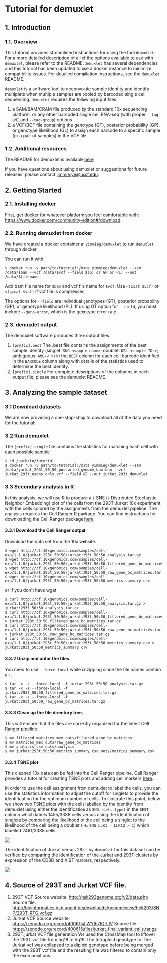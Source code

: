 # Tutorial for demuxlet ##

## 1. Introduction ##

### 1.1. Overview ###

This tutorial provides streamlined instructions for using the tool `demuxlet`. For a more detailed description of all of the options available to use with `demuxlet`, please refer to the README. `demuxlet` has several dependencies and this tutorial has been updated to use a docker instance to minimize compatibility issues. For detailed compilation instructions, see the `demuxlet` README.

`demuxlet` is a software tool to deconvolute sample identity and identify multiplets when multiple samples are pooled by barcoded single cell sequencing. `demuxlet` requires the following input files:

1. a SAM/BAM/CRAM file produced by the standard 10x sequencing platform, or any other barcoded single cell RNA-seq (with proper `--tag-UMI` and `--tag-group`) options
2. a VCF/BCF file containing the genotype (GT), posterior probability (GP), or genotype likelihood (GL) to assign each barcode to a specific sample (or a pair of samples) in the VCF file.

### 1.2. Additional resources ###

The README for demuxlet is available [here](https://github.com/statgen/demuxlet)

If you have questions about using demuxlet or suggestions for future releases, please contact jimmie.ye@ucsf.edu.

## 2. Getting Started ##

### 2.1. Installing docker ###

First, get docker for whatever platform you feel comfortable with: https://www.docker.com/community-edition#/download.

### 2.2. Running demuxlet from docker ###

We have created a docker container at `yimmieg/demuxlet` to run `demuxlet` through docker.

You can run it with 

```
$ docker run -v path/to/tutorial:/data yimmieg/demuxlet --sam /data/$bam --vcf /data/$vcf --field $(GT or GP or PL) --out /data/$filename
```

Add bam file name for `$bam` and vcf file name for `$vcf`. Use `<(zcat $vcf)` or `<(gzcat $vcf)` if vcf file is compressed

The options for `--field` are individual genotypes (GT), posterior probability (GP), or genotype likelihood (PL). If using GT option for `--field`, you must include `--geno-error`, which is the genotype error rate.

### 2.3. demuxlet output ###

The demuxlet software produces three output files.

1. `[prefix].best`
The .best file contains the assignments of the best sample identity (singlet: `SNG-<sample name>`; doublet: `DBL-<sample IDs>`; ambiguous: `AMB-< >`) in the `BEST` column for each cell barcode identified in the `BARCODE` column along with details of the statistics used to determine the best identity.
2. `[prefix].single`
For complete descriptions of the columns in each output file, please see the demuxlet README.

## 3. Analyzing the sample dataset ##

### 3.1 Download datasets ###

We are now providing a one-stop-shop to download all of the data you need for the tutorial:

### 3.2 Run demuxlet ###

The `[prefix].single` file contains the statistics for matching each cell with each possible sample

```
$ cd /path/to/tutorial
$ docker run -v path/to/tutorial:/data yimmieg/demuxlet --sam /data/jurkat_293t_50_50_possorted_genome_bam.bam --vcf jurkat_293t_exons_only.vcf --field GT --out jurkat_293t_demuxlet
```

### 3.3 Secondary analysis in R ###

In this analysis, we will use R to produce a t-SNE (t-Distributed Stochastic Neighbor Embedding) plot of the cells from the 293T:Jurkat 10x experiment with the cells colored by the assignments from the demuxlet pipeline. The analysis requires the Cell Ranger R package.
You can find instructions for downloading the Cell Ranger package [here](https://support.10xgenomics.com/single-cell-gene-expression/software/pipelines/latest/rkit).

#### 3.3.1 Download the Cell Ranger output ####
Download the data set from the 10x website.

```
$ wget http://cf.10xgenomics.com/samples/cell-exp/1.1.0/jurkat:293t_50:50/jurkat:293t_50:50_analysis.tar.gz
$ wget http://cf.10xgenomics.com/samples/cell-exp/1.1.0/jurkat:293t_50:50/jurkat:293t_50:50_filtered_gene_bc_matrices.tar.gz
$ wget http://cf.10xgenomics.com/samples/cell-exp/1.1.0/jurkat:293t_50:50/jurkat:293t_50:50_raw_gene_bc_matrices.tar.gz
$ wget http://cf.10xgenomics.com/samples/cell-exp/1.1.0/jurkat:293t_50:50/jurkat:293t_50:50_metrics_summary.csv
```

or if you don't have wget

```
$ curl http://cf.10xgenomics.com/samples/cell-exp/1.1.0/jurkat:293t_50:50/jurkat:293t_50:50_analysis.tar.gz > jurkat:293t_50:50_analysis.tar.gz
$ curl http://cf.10xgenomics.com/samples/cell-exp/1.1.0/jurkat:293t_50:50/jurkat:293t_50:50_filtered_gene_bc_matrices.tar.gz > jurkat:293t_50:50_filtered_gene_bc_matrices.tar.gz
$ curl http://cf.10xgenomics.com/samples/cell-exp/1.1.0/jurkat:293t_50:50/jurkat:293t_50:50_raw_gene_bc_matrices.tar.gz > jurkat:293t_50:50_raw_gene_bc_matrices.tar.gz
$ curl http://cf.10xgenomics.com/samples/cell-exp/1.1.0/jurkat:293t_50:50/jurkat:293t_50:50_metrics_summary.csv > jurkat:293t_50:50_metrics_summary.csv
```

#### 3.3.2 Unzip and untar the files. ####

You need to use `--force-local` while unzipping since the file names contain a `:`.

```
$ tar -x -z --force-local -f jurkat:293t_50:50_analysis.tar.gz
$ tar -x -z --force-local -f jurkat:293t_50:50_filtered_gene_bc_matrices.tar.gz
$ tar -x -z --force-local -f jurkat:293t_50:50_raw_gene_bc_matrices.tar.gz
```

#### 3.3.3 Clean up the file directory tree. ####

This will ensure that the files are correctly organized for the latest Cell Ranger pipeline.

```
$ mv filtered_matrices_mex outs/filtered_gene_bc_matrices
$ mv matrices_mex outs/raw_gene_bc_matrices
$ mv analysis_csv outs/analysis
$ mv jurkat:293t_50:50_metrics_summary.csv outs/metrics_summary.csv
```

#### 3.3.4 TSNE plot ####
This cleaned 10x data can be fed into the Cell Ranger pipeline. Cell Ranger provides a tutorial for creating TSNE plots and adding cell markers [here](http://cf.10xgenomics.com/supp/cell-exp/cellrangerrkit-PBMC-vignette-knitr-2.0.0.pdf).

In order to use the cell assignment from demuxlet to label the cells, you can use the statistics information to adjust the cutoff for singlets to provide the identification for the optimum number of cells. To illustrate this point, below we show two TSNE plots with the cells labelled by the identity from demuxlet using either the identification as `SNG-[cell-type]` in the `BEST` column which labels 1455/3388 cells versus using the identification of singlets by comparing the likelihood of the cell being a singlet to the likelihood of the cell being a doublet (i.e. `SNG.LLK1 - LLK12 > 1`) which labelled 2491/3388 cells.

![](https://github.com/statgen/demuxlet/blob/master/tutorial/Picture1.png)

The identification of Jurkat versus 293T by `demuxlet` for this dataset can be verified by comparing the identification of the Jurkat and 293T clusters by expression of the CD3D and XIST markers, respectively.

![](https://github.com/statgen/demuxlet/blob/master/tutorial/Picture2.png)

## 4. Source of 293T and Jurkat VCF file. ##
1. 293T VCF
Source website:
http://hek293genome.org/v2/data.php
Source file:
http://bioinformatics.psb.ugent.be/downloads/genomeview/hek293/SNP/293T_RTG.vcf.gz
2. Jurkat VCF
Source website: https://zenodo.org/record/400615#.WYIh7IQrLIV
Source file: https://zenodo.org/record/400615/files/jurkat_final_variant_calls.tar.gz
3. 293T:jurkat VCF file generation
We used the CrossMap tool to liftover the 293T vcf file from hg18 to hg19. The tetraploid genotype for the Jurkat vcf was collapsed to a diploid genotype before being merged with the 293T vcf file and the resulting file was filtered to contain only the exon positions.
    
